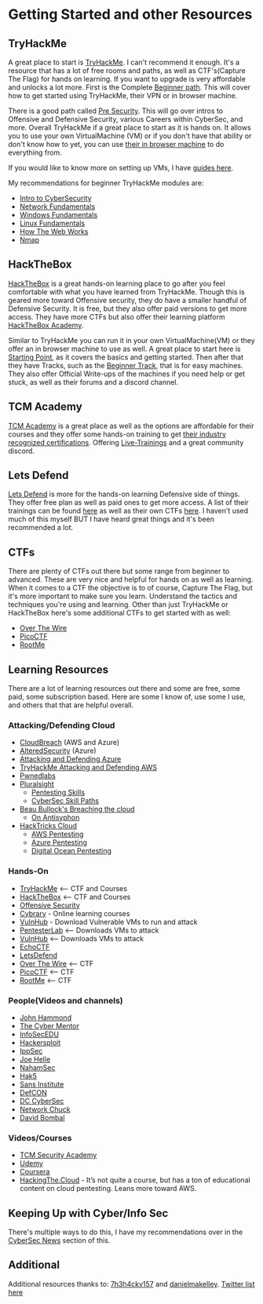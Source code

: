 # Getting Started and other Resources

## TryHackMe

A great place to start is [TryHackMe](https://tryhackme.com/). I can't recommend it enough. It's a resource that has a lot of free rooms and paths, as well as CTF's(Capture The Flag) for hands on learning. If you want to upgrade is very affordable and unlocks a lot more. First is the Complete [Beginner path](https://tryhackme.com/path/outline/beginner). This will cover how to get started using TryHackMe, their VPN or in browser machine.

There is a good path called [Pre Security](https://tryhackme.com/path/outline/presecurity). This will go over intros to Offensive and Defensive Security, various Careers within CyberSec, and more. Overall TryHackMe if a great place to start as it is hands on. It allows you to use your own VirtualMachine (VM) or if you don't have that ability or don't know how to yet, you can use [their in browser machine](https://tryhackme.com/my-machine) to do everything from.

If you would like to know more on setting up VMs, I have [guides here](../../guides-and-how-tos/lab-setup/).

My recommendations for beginner TryHackMe modules are:

* [Intro to CyberSecurity](https://tryhackme.com/module/introduction-to-cyber-security)
* [Network Fundamentals](https://tryhackme.com/module/network-fundamentals)
* [Windows Fundamentals](https://tryhackme.com/module/windows-fundamentals)
* [Linux Fundamentals](https://tryhackme.com/module/linux-fundamentals)
* [How The Web Works](https://tryhackme.com/module/how-the-web-works)
* [Nmap](https://tryhackme.com/module/nmap)

## HackTheBox

[HackTheBox](https://app.hackthebox.com/) is a great hands-on learning place to go after you feel comfortable with what you have learned from TryHackMe. Though this is geared more toward Offensive security, they do have a smaller handful of Defensive Security. It is free, but they also offer paid versions to get more access. They have more CTFs but also offer their learning platform [HackTheBox Academy](https://academy.hackthebox.com/).

Similar to TryHackMe you can run it in your own VirtualMachine(VM) or they offer an in browser machine to use as well. A great place to start here is [Starting Point](https://app.hackthebox.com/starting-point), as it covers the basics and getting started. Then after that they have Tracks, such as the [Beginner Track](https://app.hackthebox.com/tracks/Beginner-Track), that is for easy machines. They also offer Official Write-ups of the machines if you need help or get stuck, as well as their forums and a discord channel.

## TCM Academy

[TCM Academy](https://academy.tcm-sec.com/courses) is a great place as well as the options are affordable for their courses and they offer some hands-on training to get [their industry recognized certifications](https://certifications.tcm-sec.com/). Offering [Live-Trainings](https://certifications.tcm-sec.com/live-training/) and a great community discord.

## Lets Defend

[Lets Defend](https://letsdefend.io/) is more for the hands-on learning Defensive side of things. They offer free plan as well as paid ones to get more access. A list of their trainings can be found [here](https://app.letsdefend.io/training) as well as their own CTFs [here](https://app.letsdefend.io/challenge). I haven't used much of this myself BUT I have heard great things and it's been recommended a lot.

## CTFs

There are plenty of CTFs out there but some range from beginner to advanced. These are very nice and helpful for hands on as well as learning. When it comes to a CTF the objective is to of course, Capture The Flag, but it's more important to make sure you learn. Understand the tactics and techniques you're using and learning. Other than just TryHackMe or HackTheBox here's some additional CTFs to get started with as well:

* [Over The Wire](https://overthewire.org/wargames/)
* [PicoCTF](https://picoctf.org/)
* [RootMe](https://www.root-me.org/?lang=en)

## Learning Resources

There are a lot of learning resources out there and some are free, some paid, some subscription based. Here are some I know of, use some I use, and others that that are helpful overall.

### Attacking/Defending Cloud

* [CloudBreach](https://cloudbreach.io/) (AWS and Azure)
* [AlteredSecurity](https://www.alteredsecurity.com) (Azure)
* [Attacking and Defending Azure](https://training.xintra.org/attacking-and-defending-azure-m365)
* [TryHackMe Attacking and Defending AWS](https://tryhackme.com/paths)
* [Pwnedlabs](https://pwnedlabs.io/)
* [Pluralsight](https://www.pluralsight.com/)
  * [Pentesting Skills](https://www.pluralsight.com/browse/information-cyber-security/penetration-testing)
  * [CyberSec Skill Paths](https://www.pluralsight.com/browse/information-cyber-security)
* [Beau Bullock's Breaching the cloud](https://www.blackhillsinfosec.com/breaching-the-cloud-perimeter-w-beau-bullock/)
  * [On Antisyphon](https://www.antisyphontraining.com/on-demand-courses/breaching-the-cloud-w-beau-bullock/)
* [HackTricks Cloud](https://cloud.hacktricks.xyz/pentesting-cloud/pentesting-cloud-methodology)
  * [AWS Pentesting](https://cloud.hacktricks.xyz/pentesting-cloud/aws-security)
  * [Azure Pentesting](https://cloud.hacktricks.xyz/pentesting-cloud/azure-security)
  * [Digital Ocean Pentesting](https://cloud.hacktricks.xyz/pentesting-cloud/digital-ocean-pentesting)

### Hands-On

* [TryHackMe](https://tryhackme.com/) <-- CTF and Courses
* [HackTheBox](https://app.hackthebox.com/) <-- CTF and Courses
* [Offensive Security](https://offensive-security.com)
* [Cybrary](https://www.cybrary.it/) - Online learning courses
* [VulnHub](https://www.vulnhub.com/) - Download Vulnerable VMs to run and attack
* [PentesterLab](https://www.pentesterlab.com/) <-- Downloads VMs to attack
* [VulnHub](https://www.vulnhub.com/) <-- Downloads VMs to attack
* [EchoCTF](https://echoctf.com/)
* [LetsDefend](https://letsdefend.io/)
* [Over The Wire](https://overthewire.org/wargames/) <-- CTF
* [PicoCTF](https://picoctf.org/) <-- CTF
* [RootMe](https://www.root-me.org/?lang=en) <-- CTF

### People(Videos and channels)

* [John Hammond](https://www.youtube.com/c/JohnHammond010)
* [The Cyber Mentor](https://www.youtube.com/c/TheCyberMentor)
* [InfoSecEDU](https://www.youtube.com/@InfosecEdu)
* [Hackersploit](https://www.youtube.com/c/HackerSploit)
* [IppSec](https://www.youtube.com/@ippsec)
* [Joe Helle](https://www.youtube.com/@JoeHellethemayor)
* [NahamSec](https://www.youtube.com/@NahamSec)
* [Hak5](https://www.youtube.com/c/hak5)
* [Sans Institute](https://youtube.com/user/sansinstitute)
* [DefCON](https://www.youtube.com/user/DEFCONConference)
* [DC CyberSec](https://www.youtube.com/c/DCcybersec)
* [Network Chuck](https://www.youtube.com/c/NetworkChuck)
* [David Bombal](https://www.youtube.com/c/DavidBombal)

### Videos/Courses

* [TCM Security Academy](https://academy.tcm-sec.com/courses)
* [Udemy](https://udemy.com)
* [Coursera](https://www.coursera.org/)
* [HackingThe.Cloud](https://hackingthe.cloud) - It’s not quite a course, but has a ton of educational content on cloud pentesting. Leans more toward AWS.

## Keeping Up with Cyber/Info Sec

There's multiple ways to do this, I have my recommendations over in the [CyberSec News](../cybersec-news.md) section of this.

## Additional

Additional resources thanks to: [7h3h4ckv157](https://twitter.com/7h3h4ckv157) and [danielmakelley](https://twitter.com/danielmakelley). [Twitter list here](https://twitter.com/7h3h4ckv157/status/1575875803744591872?s=20\&t=AsH0RR8UAiC5pZXyHu70hw)
